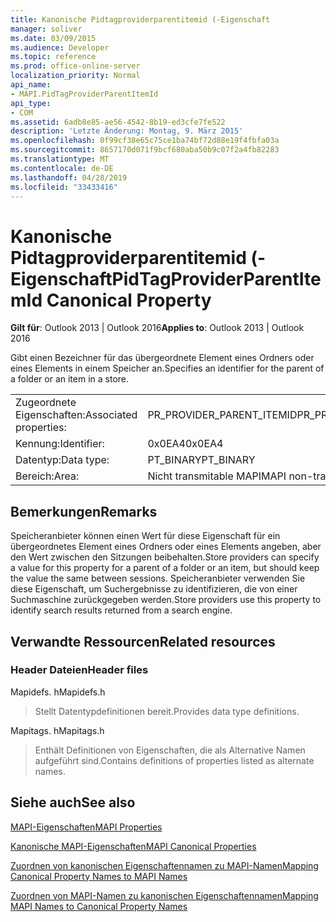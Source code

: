 ```yaml
---
title: Kanonische Pidtagproviderparentitemid (-Eigenschaft
manager: soliver
ms.date: 03/09/2015
ms.audience: Developer
ms.topic: reference
ms.prod: office-online-server
localization_priority: Normal
api_name:
- MAPI.PidTagProviderParentItemId
api_type:
- COM
ms.assetid: 6adb8e85-ae56-4542-8b19-ed3cfe7fe522
description: 'Letzte Änderung: Montag, 9. März 2015'
ms.openlocfilehash: 0f99cf38e65c75ce1ba74bf72d88e19f4fbfa03a
ms.sourcegitcommit: 8657170d071f9bcf680aba50b9c07f2a4fb82283
ms.translationtype: MT
ms.contentlocale: de-DE
ms.lasthandoff: 04/28/2019
ms.locfileid: "33433416"
---
```

# <a name="pidtagproviderparentitemid-canonical-property"></a><span data-ttu-id="cd150-103">Kanonische Pidtagproviderparentitemid (-Eigenschaft</span><span class="sxs-lookup"><span data-stu-id="cd150-103">PidTagProviderParentItemId Canonical Property</span></span>

  
  
<span data-ttu-id="cd150-104">**Gilt für**: Outlook 2013 | Outlook 2016</span><span class="sxs-lookup"><span data-stu-id="cd150-104">**Applies to**: Outlook 2013 | Outlook 2016</span></span> 
  
<span data-ttu-id="cd150-105">Gibt einen Bezeichner für das übergeordnete Element eines Ordners oder eines Elements in einem Speicher an.</span><span class="sxs-lookup"><span data-stu-id="cd150-105">Specifies an identifier for the parent of a folder or an item in a store.</span></span>
  
|||
|:-----|:-----|
|<span data-ttu-id="cd150-106">Zugeordnete Eigenschaften:</span><span class="sxs-lookup"><span data-stu-id="cd150-106">Associated properties:</span></span>  <br/> |<span data-ttu-id="cd150-107">PR_PROVIDER_PARENT_ITEMID</span><span class="sxs-lookup"><span data-stu-id="cd150-107">PR_PROVIDER_PARENT_ITEMID</span></span>  <br/> |
|<span data-ttu-id="cd150-108">Kennung:</span><span class="sxs-lookup"><span data-stu-id="cd150-108">Identifier:</span></span>  <br/> |<span data-ttu-id="cd150-109">0x0EA4</span><span class="sxs-lookup"><span data-stu-id="cd150-109">0x0EA4</span></span>  <br/> |
|<span data-ttu-id="cd150-110">Datentyp:</span><span class="sxs-lookup"><span data-stu-id="cd150-110">Data type:</span></span>  <br/> |<span data-ttu-id="cd150-111">PT_BINARY</span><span class="sxs-lookup"><span data-stu-id="cd150-111">PT_BINARY</span></span>  <br/> |
|<span data-ttu-id="cd150-112">Bereich:</span><span class="sxs-lookup"><span data-stu-id="cd150-112">Area:</span></span>  <br/> |<span data-ttu-id="cd150-113">Nicht transmitable MAPI</span><span class="sxs-lookup"><span data-stu-id="cd150-113">MAPI non-transmittable</span></span>  <br/> |
   
## <a name="remarks"></a><span data-ttu-id="cd150-114">Bemerkungen</span><span class="sxs-lookup"><span data-stu-id="cd150-114">Remarks</span></span>

<span data-ttu-id="cd150-115">Speicheranbieter können einen Wert für diese Eigenschaft für ein übergeordnetes Element eines Ordners oder eines Elements angeben, aber den Wert zwischen den Sitzungen beibehalten.</span><span class="sxs-lookup"><span data-stu-id="cd150-115">Store providers can specify a value for this property for a parent of a folder or an item, but should keep the value the same between sessions.</span></span> <span data-ttu-id="cd150-116">Speicheranbieter verwenden Sie diese Eigenschaft, um Suchergebnisse zu identifizieren, die von einer Suchmaschine zurückgegeben werden.</span><span class="sxs-lookup"><span data-stu-id="cd150-116">Store providers use this property to identify search results returned from a search engine.</span></span>
  
## <a name="related-resources"></a><span data-ttu-id="cd150-117">Verwandte Ressourcen</span><span class="sxs-lookup"><span data-stu-id="cd150-117">Related resources</span></span>

### <a name="header-files"></a><span data-ttu-id="cd150-118">Header Dateien</span><span class="sxs-lookup"><span data-stu-id="cd150-118">Header files</span></span>

<span data-ttu-id="cd150-119">Mapidefs. h</span><span class="sxs-lookup"><span data-stu-id="cd150-119">Mapidefs.h</span></span>
  
> <span data-ttu-id="cd150-120">Stellt Datentypdefinitionen bereit.</span><span class="sxs-lookup"><span data-stu-id="cd150-120">Provides data type definitions.</span></span>
    
<span data-ttu-id="cd150-121">Mapitags. h</span><span class="sxs-lookup"><span data-stu-id="cd150-121">Mapitags.h</span></span>
  
> <span data-ttu-id="cd150-122">Enthält Definitionen von Eigenschaften, die als Alternative Namen aufgeführt sind.</span><span class="sxs-lookup"><span data-stu-id="cd150-122">Contains definitions of properties listed as alternate names.</span></span>
    
## <a name="see-also"></a><span data-ttu-id="cd150-123">Siehe auch</span><span class="sxs-lookup"><span data-stu-id="cd150-123">See also</span></span>



[<span data-ttu-id="cd150-124">MAPI-Eigenschaften</span><span class="sxs-lookup"><span data-stu-id="cd150-124">MAPI Properties</span></span>](mapi-properties.md)
  
[<span data-ttu-id="cd150-125">Kanonische MAPI-Eigenschaften</span><span class="sxs-lookup"><span data-stu-id="cd150-125">MAPI Canonical Properties</span></span>](mapi-canonical-properties.md)
  
[<span data-ttu-id="cd150-126">Zuordnen von kanonischen Eigenschaftennamen zu MAPI-Namen</span><span class="sxs-lookup"><span data-stu-id="cd150-126">Mapping Canonical Property Names to MAPI Names</span></span>](mapping-canonical-property-names-to-mapi-names.md)
  
[<span data-ttu-id="cd150-127">Zuordnen von MAPI-Namen zu kanonischen Eigenschaftennamen</span><span class="sxs-lookup"><span data-stu-id="cd150-127">Mapping MAPI Names to Canonical Property Names</span></span>](mapping-mapi-names-to-canonical-property-names.md)

